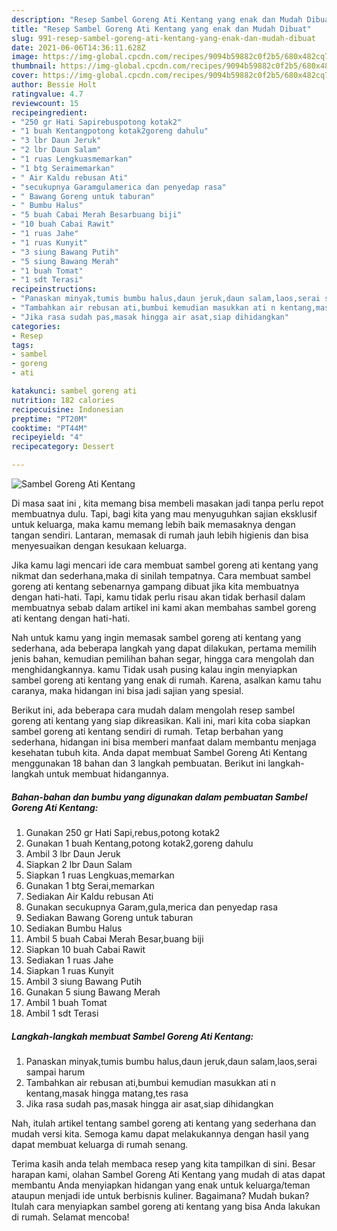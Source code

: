 ```yaml
---
description: "Resep Sambel Goreng Ati Kentang yang enak dan Mudah Dibuat"
title: "Resep Sambel Goreng Ati Kentang yang enak dan Mudah Dibuat"
slug: 991-resep-sambel-goreng-ati-kentang-yang-enak-dan-mudah-dibuat
date: 2021-06-06T14:36:11.628Z
image: https://img-global.cpcdn.com/recipes/9094b59882c0f2b5/680x482cq70/sambel-goreng-ati-kentang-foto-resep-utama.jpg
thumbnail: https://img-global.cpcdn.com/recipes/9094b59882c0f2b5/680x482cq70/sambel-goreng-ati-kentang-foto-resep-utama.jpg
cover: https://img-global.cpcdn.com/recipes/9094b59882c0f2b5/680x482cq70/sambel-goreng-ati-kentang-foto-resep-utama.jpg
author: Bessie Holt
ratingvalue: 4.7
reviewcount: 15
recipeingredient:
- "250 gr Hati Sapirebuspotong kotak2"
- "1 buah Kentangpotong kotak2goreng dahulu"
- "3 lbr Daun Jeruk"
- "2 lbr Daun Salam"
- "1 ruas Lengkuasmemarkan"
- "1 btg Seraimemarkan"
- " Air Kaldu rebusan Ati"
- "secukupnya Garamgulamerica dan penyedap rasa"
- " Bawang Goreng untuk taburan"
- " Bumbu Halus"
- "5 buah Cabai Merah Besarbuang biji"
- "10 buah Cabai Rawit"
- "1 ruas Jahe"
- "1 ruas Kunyit"
- "3 siung Bawang Putih"
- "5 siung Bawang Merah"
- "1 buah Tomat"
- "1 sdt Terasi"
recipeinstructions:
- "Panaskan minyak,tumis bumbu halus,daun jeruk,daun salam,laos,serai sampai harum"
- "Tambahkan air rebusan ati,bumbui kemudian masukkan ati n kentang,masak hingga matang,tes rasa"
- "Jika rasa sudah pas,masak hingga air asat,siap dihidangkan"
categories:
- Resep
tags:
- sambel
- goreng
- ati

katakunci: sambel goreng ati 
nutrition: 182 calories
recipecuisine: Indonesian
preptime: "PT20M"
cooktime: "PT44M"
recipeyield: "4"
recipecategory: Dessert

---
```



![Sambel Goreng Ati Kentang](https://img-global.cpcdn.com/recipes/9094b59882c0f2b5/680x482cq70/sambel-goreng-ati-kentang-foto-resep-utama.jpg)

Di masa  saat ini , kita memang bisa membeli masakan jadi tanpa perlu repot membuatnya dulu. Tapi, bagi kita yang mau menyuguhkan sajian eksklusif untuk keluarga, maka kamu memang lebih baik memasaknya dengan tangan sendiri. Lantaran, memasak di rumah jauh lebih higienis dan bisa menyesuaikan dengan kesukaan keluarga.

Jika kamu lagi mencari ide cara membuat sambel goreng ati kentang yang nikmat dan sederhana,maka di sinilah tempatnya. Cara membuat sambel goreng ati kentang  sebenarnya gampang dibuat jika kita membuatnya dengan hati-hati. Tapi, kamu tidak perlu risau akan tidak berhasil dalam membuatnya 
sebab dalam artikel ini kami akan membahas sambel goreng ati kentang dengan hati-hati.  



Nah untuk kamu yang ingin memasak sambel goreng ati kentang yang sederhana, ada beberapa langkah yang dapat dilakukan, pertama memilih jenis bahan, kemudian pemilihan bahan segar, hingga cara mengolah dan menghidangkannya. kamu Tidak usah pusing kalau ingin menyiapkan sambel goreng ati kentang yang enak di rumah. Karena, asalkan kamu  tahu caranya, maka hidangan ini bisa jadi sajian yang spesial.

Berikut ini, ada beberapa cara mudah dalam mengolah resep sambel goreng ati kentang yang siap dikreasikan. Kali ini, mari kita coba siapkan sambel goreng ati kentang sendiri di rumah. Tetap berbahan yang sederhana, hidangan ini bisa memberi manfaat dalam membantu menjaga kesehatan tubuh kita. Anda dapat membuat Sambel Goreng Ati Kentang menggunakan 18 bahan dan 3 langkah pembuatan. Berikut ini langkah-langkah untuk membuat hidangannya.

<!--inarticleads1-->

##### Bahan-bahan dan bumbu yang digunakan dalam pembuatan Sambel Goreng Ati Kentang:

1. Gunakan 250 gr Hati Sapi,rebus,potong kotak2
1. Gunakan 1 buah Kentang,potong kotak2,goreng dahulu
1. Ambil 3 lbr Daun Jeruk
1. Siapkan 2 lbr Daun Salam
1. Siapkan 1 ruas Lengkuas,memarkan
1. Gunakan 1 btg Serai,memarkan
1. Sediakan  Air Kaldu rebusan Ati
1. Gunakan secukupnya Garam,gula,merica dan penyedap rasa
1. Sediakan  Bawang Goreng untuk taburan
1. Sediakan  Bumbu Halus
1. Ambil 5 buah Cabai Merah Besar,buang biji
1. Siapkan 10 buah Cabai Rawit
1. Sediakan 1 ruas Jahe
1. Siapkan 1 ruas Kunyit
1. Ambil 3 siung Bawang Putih
1. Gunakan 5 siung Bawang Merah
1. Ambil 1 buah Tomat
1. Ambil 1 sdt Terasi




<!--inarticleads2-->

##### Langkah-langkah membuat Sambel Goreng Ati Kentang:

1. Panaskan minyak,tumis bumbu halus,daun jeruk,daun salam,laos,serai sampai harum
1. Tambahkan air rebusan ati,bumbui kemudian masukkan ati n kentang,masak hingga matang,tes rasa
1. Jika rasa sudah pas,masak hingga air asat,siap dihidangkan




Nah, itulah artikel tentang  sambel goreng ati kentang  yang sederhana dan mudah versi kita. Semoga kamu dapat melakukannya dengan hasil yang dapat membuat keluarga di rumah senang. 

Terima kasih anda telah membaca resep yang kita tampilkan di sini. Besar harapan kami, olahan  Sambel Goreng Ati Kentang yang mudah di atas dapat membantu Anda menyiapkan hidangan yang enak untuk keluarga/teman ataupun menjadi ide untuk berbisnis kuliner. Bagaimana? Mudah bukan? Itulah cara menyiapkan sambel goreng ati kentang yang bisa Anda lakukan di rumah. Selamat mencoba!

